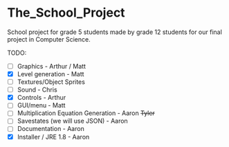 The_School_Project
==================

School project for grade 5 students made by grade 12 students for our final project in Computer Science.

TODO:
- [ ] Graphics - Arthur / Matt
- [x] Level generation - Matt
- [ ] Textures/Object Sprites
- [ ] Sound - Chris
- [x] Controls - Arthur
- [ ] GUI/menu - Matt
- [ ] Multiplication Equation Generation - Aaron ~~Tyler~~  
- [ ] Savestates (we will use JSON) - Aaron
- [ ] Documentation - Aaron
- [x] Installer / JRE 1.8 - Aaron
